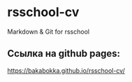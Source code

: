 # rsschool-cv
Markdown &amp; Git for rsschool


## Ссылка на github pages:
https://bakabokka.github.io/rsschool-cv/

